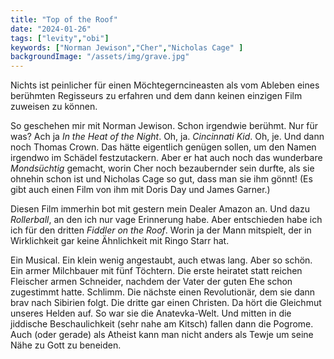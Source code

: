 ```yaml
---
title: "Top of the Roof"
date: "2024-01-26"
tags: ["levity","obi"]
keywords: ["Norman Jewison","Cher","Nicholas Cage" ]
backgroundImage: "/assets/img/grave.jpg"
---
```

Nichts ist peinlicher für einen Möchtegerncineasten als vom Ableben eines berühmten Regisseurs zu erfahren und dem dann keinen einzigen Film zuweisen zu können.

So geschehen mir mit Norman Jewison. Schon irgendwie berühmt. Nur für was? Ach ja <i>In the Heat of the Night</i>. Oh, ja. <i>Cincinnati Kid</i>. Oh, je. Und dann noch Thomas Crown. Das hätte eigentlich genügen sollen, um den Namen irgendwo im Schädel festzutackern. Aber er hat auch noch das wunderbare <i>Mondsüchtig</i> gemacht, worin Cher noch bezaubernder sein durfte, als sie ohnehin schon ist und Nicholas Cage so gut, dass man sie ihm gönnt! (Es gibt auch einen Film von ihm mit Doris Day und James Garner.)

Diesen Film immerhin bot mit gestern mein Dealer Amazon an. Und dazu <i>Rollerball</i>, an den ich nur vage Erinnerung habe. Aber entschieden habe ich ich für den dritten <i>Fiddler on the Roof</i>. Worin ja der Mann mitspielt, der in Wirklichkeit gar keine Ähnlichkeit mit Ringo Starr hat.

Ein Musical. Ein klein wenig angestaubt, auch etwas lang. Aber so schön. Ein armer Milchbauer mit fünf Töchtern. Die erste heiratet statt reichen Fleischer armen Schneider, nachdem der Vater der guten Ehe schon zugestimmt hatte. Schlimm. Die nächste einen Revolutionär, dem sie dann brav nach Sibirien folgt. Die dritte gar einen Christen. Da hört die Gleichmut unseres Helden auf. So war sie die Anatevka-Welt. Und mitten in die jiddische Beschaulichkeit (sehr nahe am Kitsch) fallen dann die Pogrome. Auch (oder gerade) als Atheist kann man nicht anders als Tewje um seine Nähe zu Gott zu beneiden.